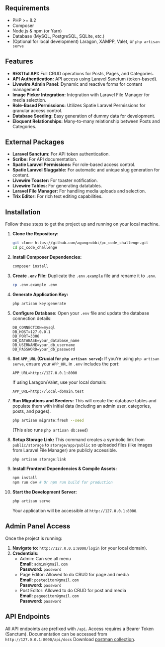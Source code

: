 ## Requirements

* PHP >= 8.2
* Composer
* Node.js & npm (or Yarn)
* Database (MySQL, PostgreSQL, SQLite, etc.)
* (Optional for local development) Laragon, XAMPP, Valet, or `php artisan serve`

## Features

* **RESTful API:** Full CRUD operations for Posts, Pages, and Categories.
* **API Authentication:** API access using Laravel Sanctum (token-based).
* **Livewire Admin Panel:** Dynamic and reactive forms for content management.
* **Image Picker Integration:** Integration with Laravel File Manager for media selection.
* **Role-Based Permissions:** Utilizes Spatie Laravel Permissions for granular access control.
* **Database Seeding:** Easy generation of dummy data for development.
* **Eloquent Relationships:** Many-to-many relationship between Posts and Categories.

## External Packages

* **Laravel Sanctum:** For API token authentication.
* **Scribe:** For API documentation.
* **Spatie Laravel Permissions:** For role-based access control.
* **Spatie Laravel Sluggable:** For automatic and unique slug generation for content.
* **Livewire Toaster:** For toaster notification.
* **Livewire Tables:** For generating datatables.
* **Laravel File Manager:** For handling media uploads and selection.
* **Trix Editor:** For rich text editing capabilities.

## Installation

Follow these steps to get the project up and running on your local machine.

1.  **Clone the Repository:**
    ```bash
    git clone https://github.com/agungrobbi/pc_code_challenge.git
    cd pc_code_challenge
    ```

2.  **Install Composer Dependencies:**
    ```bash
    composer install
    ```

3.  **Create `.env` File:**
    Duplicate the `.env.example` file and rename it to `.env`.
    ```bash
    cp .env.example .env
    ```

4.  **Generate Application Key:**
    ```bash
    php artisan key:generate
    ```

5.  **Configure Database:**
    Open your `.env` file and update the database connection details:
    ```dotenv
    DB_CONNECTION=mysql
    DB_HOST=127.0.0.1
    DB_PORT=3306
    DB_DATABASE=your_database_name
    DB_USERNAME=your_db_username
    DB_PASSWORD=your_db_password
    ```

6.  **Set `APP_URL` (Crucial for `php artisan serve`):**
    If you're using `php artisan serve`, ensure your `APP_URL` in `.env` includes the port:
    ```dotenv
    APP_URL=http://127.0.0.1:8000
    ```
    If using Laragon/Valet, use your local domain:
    ```dotenv
    APP_URL=http://local-domain.test
    ```

7.  **Run Migrations and Seeders:**
    This will create the database tables and populate them with initial data (including an admin user, categories, posts, and pages).
    ```bash
    php artisan migrate:fresh --seed
    ```
    (This also runs `php artisan db:seed`)

8.  **Setup Storage Link:**
    This command creates a symbolic link from `public/storage` to `storage/app/public` so uploaded files (like images from Laravel File Manager) are publicly accessible.
    ```bash
    php artisan storage:link
    ```

9.  **Install Frontend Dependencies & Compile Assets:**
    ```bash
    npm install
    npm run dev # Or npm run build for production
    ```

10. **Start the Development Server:**
    ```bash
    php artisan serve
    ```
    Your application will be accessible at `http://127.0.0.1:8000`.

## Admin Panel Access

Once the project is running:

1.  **Navigate to:** `http://127.0.0.1:8000/login` (or your local domain).
2.  **Credentials:**
    -  Admin: Can see all menu\
        **Email:** `admin@gmail.com`\
        **Password:** `password`
    -  Page Editor: Allowed to do CRUD for page and media\
        **Email:** `posteditor@gmail.com`\
        **Password:** `password`
    -  Post Editor: Allowed to do CRUD for post and media\
        **Email:** `pageeditor@gmail.com`\
        **Password:** `password`

## API Endpoints

All API endpoints are prefixed with `/api`. Access requires a Bearer Token (Sanctum).
Documentation can be accessed from `http://127.0.0.1:8000/api/docs`
Download [postman collection](https://drive.google.com/file/d/11bHLmOGUpAPuvBzOPqLEa013o-U4dtKM/view?usp=drive_link).
